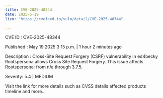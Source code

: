 ```yaml
---
title: CVE-2025-48344
date: 2025-5-19
lien: "https://cvefeed.io/vuln/detail/CVE-2025-48344"

---
```


CVE ID : CVE-2025-48344

Published :  May 19
2025
3:15 p.m. | 1 hour
2 minutes ago

Description : Cross-Site Request Forgery (CSRF) vulnerability in ed4becky Rootspersona allows Cross Site Request Forgery. This issue affects Rootspersona: from n/a through 3.7.5.

Severity: 5.4 | MEDIUM

Visit the link for more details
such as CVSS details
affected products
timeline
and more...

